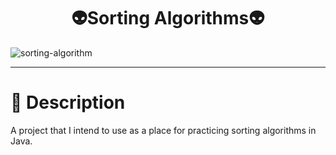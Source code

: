 <h1 align="center" width="100%">
  👽Sorting Algorithms👽  
</h1>


![sorting-algorithm](https://user-images.githubusercontent.com/84252664/159520416-c18d82c2-3068-4243-9893-7bf784f63c03.gif)


***

# 🌳 Description
A project that I intend to use as a place for practicing sorting algorithms in Java.
